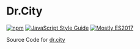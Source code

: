 # Dr.City

[![npm](https://img.shields.io/npm/v/dr-city.svg)](https://www.npmjs.com/package/dr-city)
[![JavaScript Style Guide](https://img.shields.io/badge/code_style-standard-brightgreen.svg)](https://standardjs.com)
[![Mostly ES2017](https://img.shields.io/badge/mostly-ES2017-blue.svg)](http://node.green)

Source Code for [dr.city](https://dr.city)
